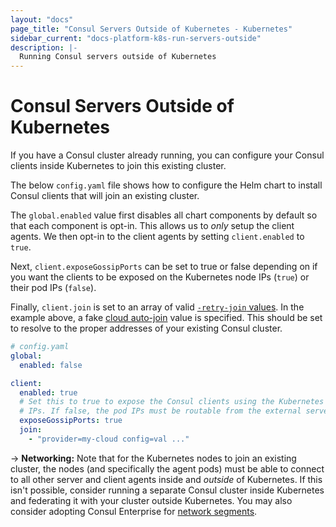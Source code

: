 ```yaml
---
layout: "docs"
page_title: "Consul Servers Outside of Kubernetes - Kubernetes"
sidebar_current: "docs-platform-k8s-run-servers-outside"
description: |-
  Running Consul servers outside of Kubernetes
---
```


# Consul Servers Outside of Kubernetes

If you have a Consul cluster already running, you can configure your
Consul clients inside Kubernetes to join this existing cluster.

The below `config.yaml` file shows how to configure the Helm chart to install
Consul clients that will join an existing cluster.

The `global.enabled` value first disables all chart components by default
so that each component is opt-in. This allows us to _only_ setup the client
agents. We then opt-in to the client agents by setting `client.enabled` to
`true`.

Next, `client.exposeGossipPorts` can be set to true or false depending on if
you want the clients to be exposed on the Kubernetes node IPs (`true`) or
their pod IPs (`false`).

Finally, `client.join` is set to an array of valid
[`-retry-join` values](/docs/agent/options.html#retry-join). In the
example above, a fake [cloud auto-join](/docs/agent/cloud-auto-join.html)
value is specified. This should be set to resolve to the proper addresses of
your existing Consul cluster.

```yaml
# config.yaml
global:
  enabled: false

client:
  enabled: true
  # Set this to true to expose the Consul clients using the Kubernetes node
  # IPs. If false, the pod IPs must be routable from the external servers.
  exposeGossipPorts: true
  join:
    - "provider=my-cloud config=val ..."
```


-> **Networking:** Note that for the Kubernetes nodes to join an existing
cluster, the nodes (and specifically the agent pods) must be able to connect
to all other server and client agents inside and _outside_ of Kubernetes.
If this isn't possible, consider running a separate Consul cluster inside Kubernetes
and federating it with your cluster outside Kubernetes.
You may also consider adopting Consul Enterprise for
[network segments](/docs/enterprise/network-segments/index.html).

